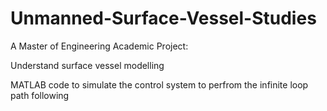 # Unmanned-Surface-Vessel-Studies
A Master of Engineering Academic Project:

Understand surface vessel modelling

MATLAB code to simulate the control system to perfrom the infinite loop path following 
